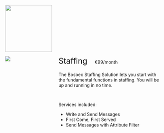 <div>
    <p>
        <img class="service-logo" src="../res/bosbec_navbar_logo_svg.svg" />
    </p>
    <div class="service-width-100">
        <div class="service-image-container">
            <img class="service-image" src="https://s3-eu-west-1.amazonaws.com/help.bosbec.io/Service+Icons/Staffing.png" />
        </div>
        <div class="service-padding">
            <div class="service-margin-bottom">
                <div class="service-header">Staffing</div>
                <div class="service-cost">€99/month</div>
            </div>
            <div>
                <p>The Bosbec Staffing Solution lets you start with the fundamental functions in staffing. You will be up and running in no time.</p>
                <br />
                <p>Services included:</p>
                <ul>
                    <li>Write and Send Messages</li>
                    <li>First Come, First Served</li>
                    <li>Send Messages with Attribute Filter</li>
                </ul>
            </div>
        </div>
    </div>
</div>
<style>
    .service-logo {
        width: 150px;
    }
    .service-float-right {
        float: right;
    }
    .service-width-100 {
        width: 100%;
    }
    .service-image-container {
        float: left;
        width: 30%;
    }
    .service-image {
        max-height: 100%;
        max-width: 100%;
    }
    .service-padding {
        overflow: hidden;
        padding-left: 20px;
    }
    .service-margin-bottom {
        margin-bottom: 20px;
    }
    .service-header {
        display: inline-block;
        font-size: 25px;
    }
    .service-cost {
        display: inline-block;
        padding-left: 20px;
    }
    text-component p:nth-child(1) {
        margin-bottom: 0px;
    }
</style>
